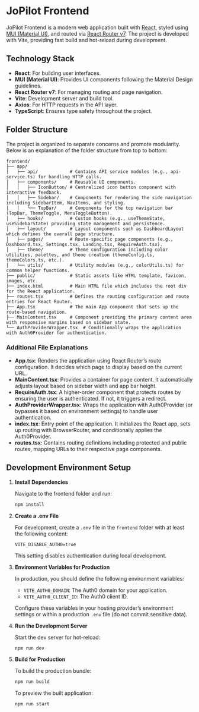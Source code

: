 # JoPilot Frontend

JoPilot Frontend is a modern web application built with [React](https://reactjs.org/), styled using [MUI (Material UI)](https://mui.com/), and routed via [React Router v7](https://reactrouter.com/). The project is developed with Vite, providing fast build and hot-reload during development.

## Technology Stack

- **React**: For building user interfaces.
- **MUI (Material UI)**: Provides UI components following the Material Design guidelines.
- **React Router v7**: For managing routing and page navigation.
- **Vite**: Development server and build tool.
- **Axios**: For HTTP requests in the API layer.
- **TypeScript**: Ensures type safety throughout the project.

## Folder Structure

The project is organized to separate concerns and promote modularity. Below is an explanation of the folder structure from top to bottom:

```
frontend/
├── app/
│   ├── api/            # Contains API service modules (e.g., api-service.ts) for handling HTTP calls.
│   ├── components/     # Reusable UI components.
│   │   ├── IconButton/ # Centralized icon button component with interactive feedback.
│   │   ├── Sidebar/    # Components for rendering the side navigation including SidebarItem, NavItems, and styling.
│   │   └── TopBar/     # Components for the top navigation bar (TopBar, ThemeToggle, MenuToggleButton).
│   ├── hooks/          # Custom hooks (e.g., useThemeState, useSidebarState) providing state management and persistence.
│   ├── layout/         # Layout components such as DashboardLayout which defines the overall page structure.
│   ├── pages/          # Route-specific page components (e.g., Dashboard.tsx, Settings.tsx, Landing.tsx, RequireAuth.tsx).
│   ├── theme/          # Theme configuration including color utilities, palettes, and theme creation (themeConfig.ts, themeColors.ts, etc.).
│   └── utils/          # Utility modules (e.g., colorUtils.ts) for common helper functions.
├── public/             # Static assets like HTML template, favicon, images, etc.
├── index.html          # Main HTML file which includes the root div for the React application.
├── routes.tsx          # Defines the routing configuration and route entries for React Router.
├── App.tsx             # The main App component that sets up the route-based navigation.
├── MainContent.tsx     # Component providing the primary content area with responsive margins based on sidebar state.
└── AuthProviderWrapper.tsx  # Conditionally wraps the application with Auth0Provider for authentication.
```

### Additional File Explanations

- **App.tsx**: Renders the application using React Router’s route configuration. It decides which page to display based on the current URL.
- **MainContent.tsx**: Provides a container for page content. It automatically adjusts layout based on sidebar width and app bar height.
- **RequireAuth.tsx**: A higher-order component that protects routes by ensuring the user is authenticated. If not, it triggers a redirect.
- **AuthProviderWrapper.tsx**: Wraps the application with Auth0Provider (or bypasses it based on environment settings) to handle user authentication.
- **index.tsx**: Entry point of the application. It initializes the React app, sets up routing with BrowserRouter, and conditionally applies the Auth0Provider.
- **routes.tsx**: Contains routing definitions including protected and public routes, mapping URLs to their respective page components.

## Development Environment Setup

1. **Install Dependencies**

   Navigate to the frontend folder and run:

   ````bash
   npm install
   ````

2. **Create a .env File**

   For development, create a `.env` file in the `frontend` folder with at least the following content:

   ````properties
   VITE_DISABLE_AUTH0=true
   ````

   This setting disables authentication during local development.

3. **Environment Variables for Production**

   In production, you should define the following environment variables:
   - `VITE_AUTH0_DOMAIN`: The Auth0 domain for your application.
   - `VITE_AUTH0_CLIENT_ID`: The Auth0 client ID.

   Configure these variables in your hosting provider’s environment settings or within a production `.env` file (do not commit sensitive data).

4. **Run the Development Server**

   Start the dev server for hot-reload:

   ````bash
   npm run dev
   ````

5. **Build for Production**

   To build the production bundle:

   ````bash
   npm run build
   ````

   To preview the built application:

   ````bash
   npm run start
   ````
